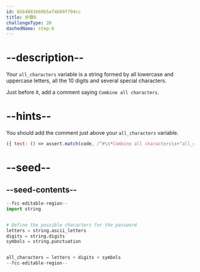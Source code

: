 ```yaml
---
id: 6564883669b5af4b69f794cc
title: 步驟6
challengeType: 20
dashedName: step-6
---
```


# --description--

Your `all_characters` variable is a string formed by all lowercase and uppercase letters, all the 10 digits and several special characters.

Just before it, add a comment saying `Combine all characters`.

# --hints--

You should add the comment just above your `all_characters` variable.

```js
({ test: () => assert.match(code, /^#\s*Combine all characters\s+^all_characters/m) })
```

# --seed--

## --seed-contents--

```py
--fcc-editable-region--
import string


# Define the possible characters for the password
letters = string.ascii_letters
digits = string.digits
symbols = string.punctuation


all_characters = letters + digits + symbols
--fcc-editable-region--
```
